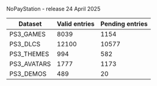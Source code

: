 NoPayStation - release 24 April 2025

|  Dataset  |Valid entries|Pending entries|
|-----------|-------------|---------------|
| PS3_GAMES |     8039    |      1154     |
|  PS3_DLCS |    12100    |     10577     |
| PS3_THEMES|     994     |      582      |
|PS3_AVATARS|     1777    |      1173     |
| PS3_DEMOS |     489     |       20      |